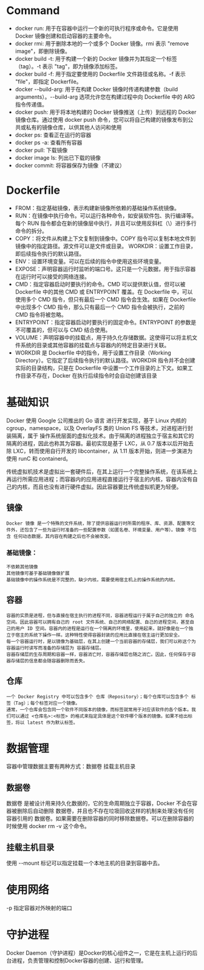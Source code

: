 # Command

- docker run: 用于在容器中运行一个新的可执行程序或命令。它是使用 Docker 镜像创建和启动容器的主要命令。  
- docker rmi: 用于删除本地的一个或多个 Docker 镜像。rmi 表示 "remove image"，即删除镜像。  
- docker build -t: 用于构建一个新的 Docker 镜像并为其指定一个标签（tag）。-t 表示 "tag"，即为镜像添加标签。  
- docker build -f: 用于指定要使用的 Dockerfile 文件路径或名称。-f 表示 "file"，即指定 Dockerfile。  
- docker --build-arg: 用于在构建 Docker 镜像时传递构建参数（build arguments）。--build-arg 选项允许您在构建过程中向 Dockerfile 中的 ARG 指令传递值。  
- docker push: 用于将本地构建的 Docker 镜像推送（上传）到远程的 Docker 镜像仓库。通过使用 docker push 命令，您可以将自己构建的镜像发布到公共或私有的镜像仓库，以供其他人访问和使用  
- docker ps: 查看正在运行的容器
- docker ps -a: 查看所有容器   
- docker pull: 下载镜像  
- docker image ls: 列出已下载的镜像  
- docker commit: 将容器保存为镜像（不建议）  




# Dockerfile
- FROM：指定基础镜像，表示构建新镜像所依赖的基础操作系统镜像。  
- RUN：在镜像中执行命令。可以运行各种命令，如安装软件包、执行编译等。每个 RUN 指令都会在新的镜像层中执行，并且可以使用反斜杠（\）进行多行命令的拆分。  
- COPY：将文件从构建上下文复制到镜像中。COPY 指令可以复制本地文件到镜像中的指定路径。源文件可以是文件或目录。
WORKDIR：设置工作目录，即后续指令执行的默认路径。  
- ENV：设置环境变量。可以在后续的指令中使用这些环境变量。
- EXPOSE：声明容器运行时监听的端口号。这只是一个元数据，用于指示容器在运行时可以接受的网络连接。  
- CMD：指定容器启动时要执行的命令。CMD 可以提供默认值，但可以被 Dockerfile 中的其他 CMD 或 ENTRYPOINT 覆盖。在 Dockerfile 中，可以使用多个 CMD 指令，但只有最后一个 CMD 指令会生效。如果在 Dockerfile 中出现多个 CMD 指令，那么只有最后一个 CMD 指令会被执行，之前的 CMD 指令将被忽略。  
- ENTRYPOINT：指定容器启动时要执行的固定命令。ENTRYPOINT 的参数是不可覆盖的，但可以与 CMD 结合使用。
- VOLUME：声明容器中的挂载点，用于持久化存储数据。这使得可以将主机文件系统的目录或其他容器的挂载点与容器内的特定目录进行关联。  
- WORKDIR 是 Dockerfile 中的指令，用于设置工作目录（Working Directory）。它指定了后续指令执行的默认路径。WORKDIR 指令并不会创建实际的目录结构，只是在 Dockerfile 中设置一个工作目录的上下文。如果工作目录不存在，Docker 在执行后续指令时会自动创建该目录  


# 基础知识 

Docker 使用 Google 公司推出的 Go 语言 进行开发实现，基于 Linux 内核的 cgroup，namespace，以及 OverlayFS 类的 Union FS 等技术，对进程进行封装隔离，属于 操作系统层面的虚拟化技术。由于隔离的进程独立于宿主和其它的隔离的进程，因此也称其为容器。最初实现是基于 LXC，从 0.7 版本以后开始去除 LXC，转而使用自行开发的 libcontainer，从 1.11 版本开始，则进一步演进为使用 runC 和 containerd。   


传统虚拟机技术是虚拟出一套硬件后，在其上运行一个完整操作系统，在该系统上再运行所需应用进程；而容器内的应用进程直接运行于宿主的内核，容器内没有自己的内核，而且也没有进行硬件虚拟。因此容器要比传统虚拟机更为轻便。  


## 镜像  
	
	Docker 镜像 是一个特殊的文件系统，除了提供容器运行时所需的程序、库、资源、配置等文件外，还包含了一些为运行时准备的一些配置参数（如匿名卷、环境变量、用户等）。镜像 不包含 任何动态数据，其内容在构建之后也不会被改变。   

### 基础镜像：  
	
	不依赖其他镜像  
	其他镜像可基于基础镜像做扩展  
	基础镜像中的操作系统是不完整的，缺少内核，需要使用宿主机上的操作系统的内核。  
	

## 容器  

	容器的实质是进程，但与直接在宿主执行的进程不同，容器进程运行于属于自己的独立的 命名空间。因此容器可以拥有自己的 root 文件系统、自己的网络配置、自己的进程空间，甚至自己的用户 ID 空间。容器内的进程是运行在一个隔离的环境里，使用起来，就好像是在一个独立于宿主的系统下操作一样。这种特性使得容器封装的应用比直接在宿主运行更加安全。  
	每一个容器运行时，是以镜像为基础层，在其上创建一个当前容器的存储层，我们可以称这个为容器运行时读写而准备的存储层为 容器存储层。  
	容器存储层的生存周期和容器一样，容器消亡时，容器存储层也随之消亡。因此，任何保存于容器存储层的信息都会随容器删除而丢失。  
 
## 仓库  

	一个 Docker Registry 中可以包含多个 仓库（Repository）；每个仓库可以包含多个 标签（Tag）；每个标签对应一个镜像。  
	通常，一个仓库会包含同一个软件不同版本的镜像，而标签就常用于对应该软件的各个版本。我们可以通过 <仓库名>:<标签> 的格式来指定具体是这个软件哪个版本的镜像。如果不给出标签，将以 latest 作为默认标签。  


# 数据管理

容器中管理数据主要有两种方式：数据卷   挂载主机目录  

## 数据卷  

数据卷 是被设计用来持久化数据的，它的生命周期独立于容器，Docker 不会在容器被删除后自动删除 数据卷，并且也不存在垃圾回收这样的机制来处理没有任何容器引用的 数据卷。如果需要在删除容器的同时移除数据卷。可以在删除容器的时候使用 docker rm -v 这个命令。    

## 挂载主机目录  

使用 --mount 标记可以指定挂载一个本地主机的目录到容器中去。  

# 使用网络  

-p 指定容器对外映射的端口


# 守护进程  

Docker Daemon（守护进程）是Docker的核心组件之一，它是在主机上运行的后台进程，负责管理和控制Docker容器的创建、运行和管理。










